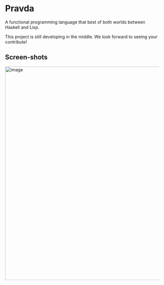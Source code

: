 # Pravda
A functional programming language that best of both worlds between Haskell and Lisp.

This project is still developing in the middle. 
We look forward to seeing your contribute!

## Screen-shots

<img width="699" alt="image" src="https://github.com/user-attachments/assets/b1c5d737-1f26-464c-9d6a-a38e5c53b6e1">

